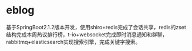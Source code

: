 # eblog
基于SpringBoot2.1.2版本开发，使用shiro+redis完成了会话共享，redis的zset结构完成本周热议排行榜，t-io+websocket完成即时消息通知和群聊，
rabbitmq+elasticsearch实现搜索引擎，完成关键字搜索。
